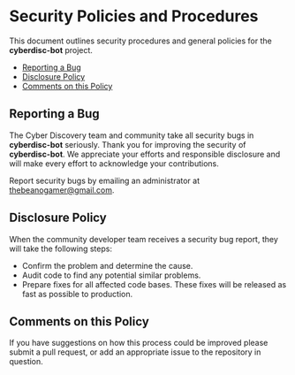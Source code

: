 # Security Policies and Procedures

This document outlines security procedures and general policies for the **cyberdisc-bot**
project.

* [Reporting a Bug](#reporting-a-bug)
* [Disclosure Policy](#disclosure-policy)
* [Comments on this Policy](#comments-on-this-policy)

## Reporting a Bug

The Cyber Discovery team and community take all security bugs in **cyberdisc-bot** seriously.
Thank you for improving the security of **cyberdisc-bot**. We appreciate your efforts and
responsible disclosure and will make every effort to acknowledge your
contributions.

Report security bugs by emailing an administrator at [thebeanogamer@gmail.com](mailto:thebeanogamer@gmail.com).

## Disclosure Policy

When the community developer team receives a security bug report, they will take the following steps:

* Confirm the problem and determine the cause.
* Audit code to find any potential similar problems.
* Prepare fixes for all affected code bases. These fixes will be
    released as fast as possible to production.

## Comments on this Policy

If you have suggestions on how this process could be improved please submit a
pull request, or add an appropriate issue to the repository in question.

